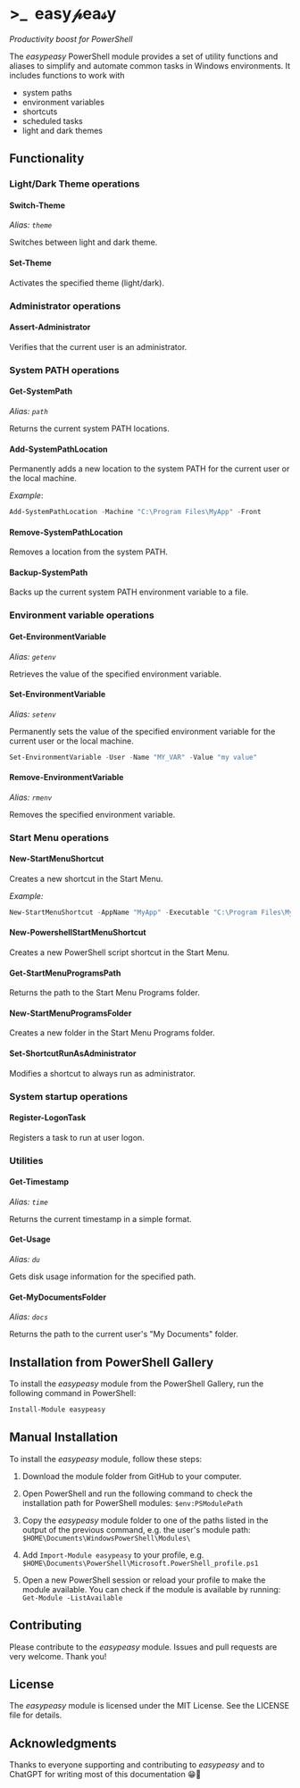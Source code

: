 # >_  easy𝓅ea𝓈y
*Productivity boost for PowerShell*

The *easypeasy* PowerShell module provides a set of utility functions and aliases to simplify and automate common tasks in Windows environments. It includes functions to work with
- system paths
- environment variables
- shortcuts
- scheduled tasks
- light and dark themes

## Functionality
### Light/Dark Theme operations

#### Switch-Theme

*Alias: `theme`*

Switches between light and dark theme.

#### Set-Theme

Activates the specified theme (light/dark).

### Administrator operations

#### Assert-Administrator
Verifies that the current user is an administrator.

### System PATH operations

#### Get-SystemPath

*Alias: `path`*

Returns the current system PATH locations.

#### Add-SystemPathLocation

Permanently adds a new location to the system PATH for the current user or the local machine.

*Example*:
```powershell
Add-SystemPathLocation -Machine "C:\Program Files\MyApp" -Front
```

#### Remove-SystemPathLocation

Removes a location from the system PATH.

#### Backup-SystemPath

Backs up the current system PATH environment variable to a file.

### Environment variable operations

#### Get-EnvironmentVariable

*Alias: `getenv`*

Retrieves the value of the specified environment variable.

#### Set-EnvironmentVariable

*Alias: `setenv`*

Permanently sets the value of the specified environment variable for the current user or the local machine.

```powershell
Set-EnvironmentVariable -User -Name "MY_VAR" -Value "my value"
```


#### Remove-EnvironmentVariable

*Alias: `rmenv`*

Removes the specified environment variable.

### Start Menu operations

#### New-StartMenuShortcut

Creates a new shortcut in the Start Menu.

*Example:*
```powershell
New-StartMenuShortcut -AppName "MyApp" -Executable "C:\Program Files\MyApp\MyApp.exe" -Arguments "-Debug"
```

#### New-PowershellStartMenuShortcut

Creates a new PowerShell script shortcut in the Start Menu.

#### Get-StartMenuProgramsPath

Returns the path to the Start Menu Programs folder.

#### New-StartMenuProgramsFolder

Creates a new folder in the Start Menu Programs folder.

#### Set-ShortcutRunAsAdministrator

Modifies a shortcut to always run as administrator.

### System startup operations

#### Register-LogonTask

Registers a task to run at user logon.

### Utilities

#### Get-Timestamp

*Alias: `time`*

Returns the current timestamp in a simple format.

#### Get-Usage

*Alias: `du`*

Gets disk usage information for the specified path.

#### Get-MyDocumentsFolder

*Alias: `docs`*

Returns the path to the current user's "My Documents" folder.

## Installation from PowerShell Gallery

To install the *easypeasy* module from the PowerShell Gallery, run the following command in PowerShell:

```powershell
Install-Module easypeasy
```

## Manual Installation

To install the *easypeasy* module, follow these steps:

1. Download the module folder from GitHub to your computer.

1. Open PowerShell and run the following command to check the installation path for PowerShell modules: `$env:PSModulePath`

1. Copy the *easypeasy* module folder to one of the paths listed in the output of the previous command, e.g. the user's module path: `$HOME\Documents\WindowsPowerShell\Modules\`

1. Add `Import-Module easypeasy` to your profile, e.g. `$HOME\Documents\PowerShell\Microsoft.PowerShell_profile.ps1`

1. Open a new PowerShell session or reload your profile to make the module available. You can check if the module is available by running: `Get-Module -ListAvailable`

## Contributing
Please contribute to the *easypeasy* module. Issues and pull requests are very welcome. Thank you!

## License
The *easypeasy* module is licensed under the MIT License. See the LICENSE file for details.

## Acknowledgments
Thanks to everyone supporting and contributing to *easypeasy*
and to ChatGPT for writing most of this documentation 😁🦥

